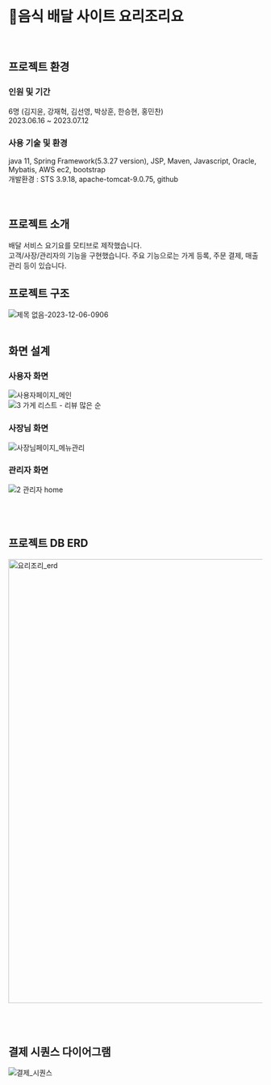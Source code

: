 # 🍕음식 배달 사이트 요리조리요
<br>

## 프로젝트 환경

### 인원 및 기간
6명 (김지윤, 강재혁, 김선영, 박상훈, 한승현, 홍민찬)
<br>
2023.06.16 ~ 2023.07.12

### 사용 기술 및 환경
java 11, Spring Framework(5.3.27 version), JSP, Maven, Javascript, Oracle, Mybatis, AWS ec2, bootstrap
<br>
개발환경 : STS 3.9.18, apache-tomcat-9.0.75, github 
<br>
<br>
<br>

## 프로젝트 소개
배달 서비스 요기요를 모티브로 제작했습니다. 
<br>
고객/사장/관리자의 기능을 구현했습니다. 주요 기능으로는 가게 등록, 주문 결제, 매출 관리 등이 있습니다.
<br>


## 프로젝트 구조
![제목 없음-2023-12-06-0906](https://github.com/more0st/yori/assets/118714351/d2d7157a-9d73-4511-9233-dcbdb298309a)
<br>
<br>


## 화면 설계
### 사용자 화면
![사용자페이지_메인](https://github.com/more0st/yori/assets/118714351/b90aed13-5298-4497-9be2-73210ccc5127)
<br>
![3  가게 리스트 - 리뷰 많은 순](https://github.com/more0st/yori/assets/118714351/cc62a5d6-350b-45f1-9149-a38176c5377a)
<br>
### 사장님 화면
![사장님페이지_메뉴관리](https://github.com/more0st/yori/assets/118714351/2d3e00ec-e98e-4535-9482-6695eb20fa74)
<br>

### 관리자 화면
![2  관리자 home](https://github.com/more0st/yori/assets/118714351/8f053fee-99e4-4ed4-8087-6d9d61390df8)
<br>
<br>
<br>
<br>


## 프로젝트 DB ERD
<img width="878" alt="요리조리_erd" src="https://github.com/more0st/yori/assets/118714351/2a62801c-c062-44c0-984b-606aec4673b4">
<br>
<br>
<br>
<br>


## 결제 시퀀스 다이어그램
![결제_시퀀스](https://github.com/more0st/yori/assets/118714351/31b1a410-13ef-47c5-b282-c15ffd2a8ba1)
<br>
<br>
<br>
<br>



